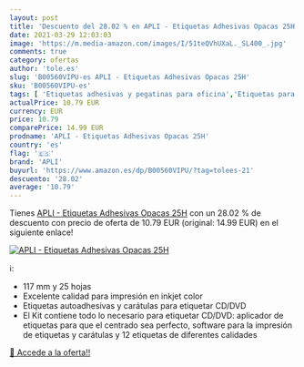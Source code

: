 ```yaml
---
layout: post
title: 'Descuento del 28.02 % en APLI - Etiquetas Adhesivas Opacas 25H'
date: 2021-03-29 12:03:03
image: 'https://m.media-amazon.com/images/I/51teQVhUXaL._SL400_.jpg'
comments: true
category: ofertas
author: 'tole.es'
slug: 'B00560VIPU-es APLI - Etiquetas Adhesivas Opacas 25H'
sku: 'B00560VIPU-es'
tags: [ 'Etiquetas adhesivas y pegatinas para oficina','Etiquetas para impresoras','Etiquetas, separadores y sellos','Material de oficina','Oficina y papelería','apli', ]
actualPrice: 10.79 EUR
currency: EUR
price: 10.79
comparePrice: 14.99 EUR
prodname: 'APLI - Etiquetas Adhesivas Opacas 25H'
country: 'es'
flag: '🇪🇸'
brand: 'APLI'
buyurl: 'https://www.amazon.es/dp/B00560VIPU/?tag=tolees-21'
descuento: '28.02'
average: '10.79'
---
```


Tienes [APLI - Etiquetas Adhesivas Opacas 25H](https://www.amazon.es/dp/B00560VIPU/?tag=tolees-21) con un 28.02 % de descuento con precio de oferta de 10.79 EUR (original: 14.99 EUR) en el siguiente enlace!

[![APLI - Etiquetas Adhesivas Opacas 25H](https://m.media-amazon.com/images/I/51teQVhUXaL._SL400_.jpg)](https://www.amazon.es/dp/B00560VIPU/?tag=tolees-21)

ℹ️:

- 117 mm y 25 hojas
- Excelente calidad para impresión en inkjet color
- Etiquetas autoadhesivas y carátulas para etiquetar CD/DVD
- El Kit contiene todo lo necesario para etiquetar CD/DVD: aplicador de etiquetas para que el centrado sea perfecto, software para la impresión de etiquetas y carátulas y 12 etiquetas de diferentes calidades

[🛒 Accede a la oferta!!](https://www.amazon.es/dp/B00560VIPU/?tag=tolees-21)
